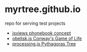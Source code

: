 # myrtree.github.io
repo for serving test projects
- [jsviews phonebook concept](http://myrtree.github.io/jsviews-phonebook-concept/)
- [obelisk.js Conway's Game of Life](http://myrtree.github.io/obelisk.js-game-of-life/)
- [processing.js Pythagoras Tree](http://myrtree.github.io/processing.js-pythagoras-tree/)
